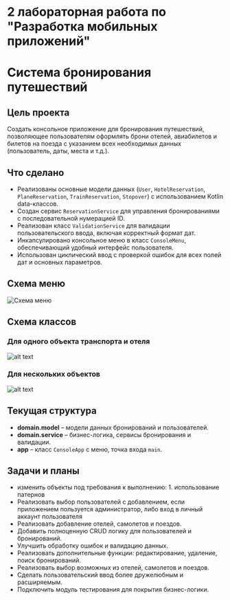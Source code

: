 # 2 лабораторная работа по "Разработка мобильных приложений"


# Система бронирования путешествий

## Цель проекта
Создать консольное приложение для бронирования путешествий, позволяющее пользователям оформлять брони отелей, авиабилетов и билетов на поезда с указанием всех необходимых данных (пользователь, даты, места и т.д.).

## Что сделано
- Реализованы основные модели данных (`User`, `HotelReservation`, `PlaneReservation`, `TrainReservation`, `Stopover`) с использованием Kotlin data-классов.
- Создан сервис `ReservationService` для управления бронированиями с последовательной нумерацией ID.
- Реализован класс `ValidationService` для валидации пользовательского ввода, включая корректный формат дат.
- Инкапсулировано консольное меню в класс `ConsoleMenu`, обеспечивающий удобный интерфейс пользователя.
- Использован циклический ввод с проверкой ошибок для всех полей дат и основных параметров.

## Схема меню
![Схема меню](https://i.postimg.cc/L8J71Cmk/image.png)

## Схема классов
### Для одного объекта транспорта и отеля
![alt text](https://i.postimg.cc/k5dcgfGg/image.png)

### Для нескольких объектов
![alt text](https://i.postimg.cc/cCV35L8L/image.png)


## Текущая структура
- **domain.model** – модели данных бронирований и пользователей.
- **domain.service** – бизнес-логика, сервисы бронирования и валидации.
- **app** – класс `ConsoleApp` с меню, точка входа `main`.

## Задачи и планы
- изменить объекты под требования к выполнению: 1. использование патернов
- Реализовать выбор пользователей с добавлением, если приложением пользуется администратор, либо вход в личный аккаунт пользователя
- Реализовать добавление отелей, самолетов и поездов.
- Добавить полноценную CRUD логику для пользователей и бронирований.
- Улучшить обработку ошибок и валидацию данных.
- Реализовать дополнительные функции: редактирование, удаление, поиск бронирований.
- Реализовать выбор возможных из отелей, самолетов и поездов.
- Сделать пользовательский ввод более дружелюбным и расширяемым.
- Подключить модуль тестирования для покрытия бизнес-логики.

